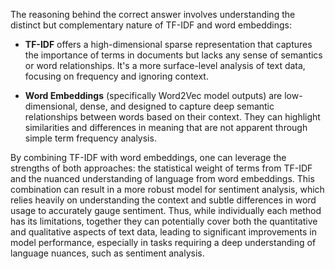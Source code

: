 The reasoning behind the correct answer involves understanding the distinct but complementary nature of TF-IDF and word embeddings:

- **TF-IDF** offers a high-dimensional sparse representation that captures the importance of terms in documents but lacks any sense of semantics or word relationships. It's a more surface-level analysis of text data, focusing on frequency and ignoring context.

- **Word Embeddings** (specifically Word2Vec model outputs) are low-dimensional, dense, and designed to capture deep semantic relationships between words based on their context. They can highlight similarities and differences in meaning that are not apparent through simple term frequency analysis.

By combining TF-IDF with word embeddings, one can leverage the strengths of both approaches: the statistical weight of terms from TF-IDF and the nuanced understanding of language from word embeddings. This combination can result in a more robust model for sentiment analysis, which relies heavily on understanding the context and subtle differences in word usage to accurately gauge sentiment. Thus, while individually each method has its limitations, together they can potentially cover both the quantitative and qualitative aspects of text data, leading to significant improvements in model performance, especially in tasks requiring a deep understanding of language nuances, such as sentiment analysis.